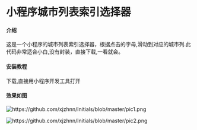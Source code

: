 # 小程序城市列表索引选择器

#### 介绍
这是一个小程序的城市列表索引选择器，根据点击的字母,滑动到对应的城市列.此代码非常适合小白,没有封装，直接下载,一看就会。


#### 安装教程

下载,直接用小程序开发工具打开

#### 效果如图

![<https://github.com/xjzhnn/Initials/blob/master/pic1.png>]()

![<https://github.com/xjzhnn/Initials/blob/master/pic2.png>]()

